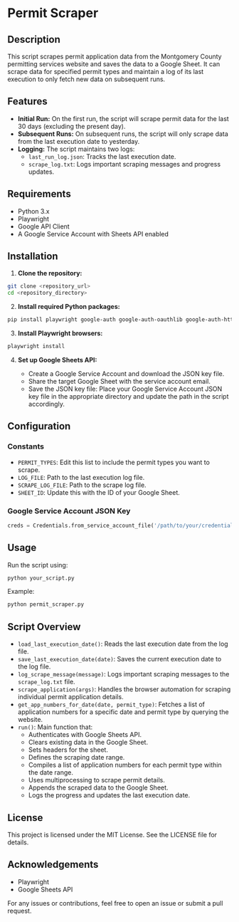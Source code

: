 # Permit Scraper

## Description

This script scrapes permit application data from the Montgomery County permitting services website and saves the data to a Google Sheet. It can scrape data for specified permit types and maintain a log of its last execution to only fetch new data on subsequent runs.

## Features

*   **Initial Run:** On the first run, the script will scrape permit data for the last 30 days (excluding the present day).
*   **Subsequent Runs:** On subsequent runs, the script will only scrape data from the last execution date to yesterday.
*   **Logging:** The script maintains two logs:
    *   `last_run_log.json`: Tracks the last execution date.
    *   `scrape_log.txt`: Logs important scraping messages and progress updates.

## Requirements

*   Python 3.x
*   Playwright
*   Google API Client
*   A Google Service Account with Sheets API enabled

## Installation

1.  **Clone the repository:**

```bash
git clone <repository_url>
cd <repository_directory>
```

2.  **Install required Python packages:**

```bash
pip install playwright google-auth google-auth-oauthlib google-auth-httplib2 google-api-python-client
```

3.  **Install Playwright browsers:**

```bash
playwright install
```

4.  **Set up Google Sheets API:**

    *   Create a Google Service Account and download the JSON key file.
    *   Share the target Google Sheet with the service account email.
    *   Save the JSON key file: Place your Google Service Account JSON key file in the appropriate directory and update the path in the script accordingly.

## Configuration

### Constants

*   `PERMIT_TYPES`: Edit this list to include the permit types you want to scrape.
*   `LOG_FILE`: Path to the last execution log file.
*   `SCRAPE_LOG_FILE`: Path to the scrape log file.
*   `SHEET_ID`: Update this with the ID of your Google Sheet.

### Google Service Account JSON Key

```python
creds = Credentials.from_service_account_file('/path/to/your/credentials.json', scopes=['https://www.googleapis.com/auth/spreadsheets'])
```

## Usage

Run the script using:

```bash
python your_script.py
```

Example:

```bash
python permit_scraper.py
```

## Script Overview

*   `load_last_execution_date()`: Reads the last execution date from the log file.
*   `save_last_execution_date(date)`: Saves the current execution date to the log file.
*   `log_scrape_message(message)`: Logs important scraping messages to the `scrape_log.txt` file.
*   `scrape_application(args)`: Handles the browser automation for scraping individual permit application details.
*   `get_app_numbers_for_date(date, permit_type)`: Fetches a list of application numbers for a specific date and permit type by querying the website.
*   `run()`: Main function that:
    *   Authenticates with Google Sheets API.
    *   Clears existing data in the Google Sheet.
    *   Sets headers for the sheet.
    *   Defines the scraping date range.
    *   Compiles a list of application numbers for each permit type within the date range.
    *   Uses multiprocessing to scrape permit details.
    *   Appends the scraped data to the Google Sheet.
    *   Logs the progress and updates the last execution date.

## License

This project is licensed under the MIT License. See the LICENSE file for details.

## Acknowledgements

*   Playwright
*   Google Sheets API

For any issues or contributions, feel free to open an issue or submit a pull request.
